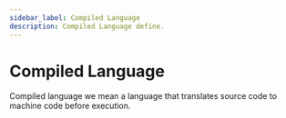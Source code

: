 ```yaml
---
sidebar_label: Compiled Language
description: Compiled Language define.
---
```


# Compiled Language

Compiled language we mean a language that translates source code to machine code before execution.
